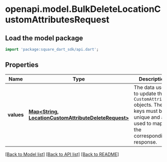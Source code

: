 # openapi.model.BulkDeleteLocationCustomAttributesRequest

## Load the model package
```dart
import 'package:square_dart_sdk/api.dart';
```

## Properties
Name | Type | Description | Notes
------------ | ------------- | ------------- | -------------
**values** | [**Map<String, LocationCustomAttributeDeleteRequest>**](LocationCustomAttributeDeleteRequest.md) | The data used to update the `CustomAttribute` objects. The keys must be unique and are used to map to the corresponding response. | [default to const {}]

[[Back to Model list]](../README.md#documentation-for-models) [[Back to API list]](../README.md#documentation-for-api-endpoints) [[Back to README]](../README.md)


